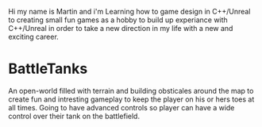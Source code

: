 
Hi my name is Martin and i'm Learning how to game design in C++/Unreal to creating small fun games as a hobby to build up experiance with C++/Unreal in order to take a new direction in my life with a new and exciting career. 

# BattleTanks
An open-world filled with terrain and building obsticales around the map to create fun and intresting gameplay to keep the player on his or hers toes at all times.
Going to have advanced controls so player can have a wide control over their tank on the battlefield.
